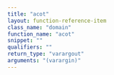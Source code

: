 ```yaml
---
title: "acot"
layout: function-reference-item
class_name: "domain"
function_name: "acot"
snippet: ""
qualifiers: ""
return_type: "varargout"
arguments: "(varargin)"
---
```


<pre class="help-text"></pre>